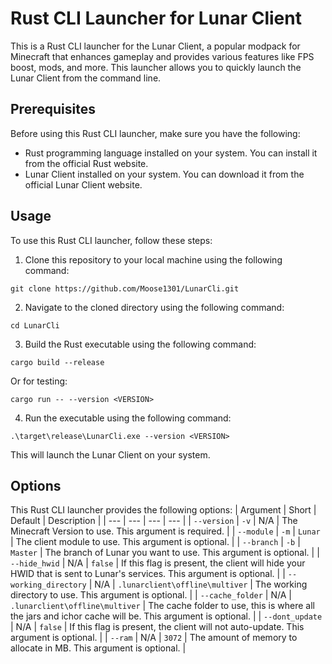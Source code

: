 # Rust CLI Launcher for Lunar Client
This is a Rust CLI launcher for the Lunar Client, a popular modpack for Minecraft that enhances gameplay and provides various features like FPS boost, mods, and more. This launcher allows you to quickly launch the Lunar Client from the command line.

## Prerequisites

Before using this Rust CLI launcher, make sure you have the following:
- Rust programming language installed on your system. You can install it from the official Rust website.
- Lunar Client installed on your system. You can download it from the official Lunar Client website.

## Usage

To use this Rust CLI launcher, follow these steps:
1. Clone this repository to your local machine using the following command:
```
git clone https://github.com/Moose1301/LunarCli.git
```
2. Navigate to the cloned directory using the following command:
```
cd LunarCli
```
3. Build the Rust executable using the following command:
```
cargo build --release
```
Or for testing:
```
cargo run -- --version <VERSION>
```
4. Run the executable using the following command:
```
.\target\release\LunarCli.exe --version <VERSION>
```
This will launch the Lunar Client on your system.

## Options
This Rust CLI launcher provides the following options:
| Argument | Short | Default | Description | 
| --- | --- | --- | --- |
| `--version` | `-v` | N/A | The Minecraft Version to use. This argument is required. |
| `--module` | `-m` | `Lunar` | The client module to use. This argument is optional. |
| `--branch` | `-b` | `Master` | The branch of Lunar you want to use. This argument is optional. |
| `--hide_hwid` | N/A | `false` | If this flag is present, the client will hide your HWID that is sent to Lunar's services. This argument is optional. |
| `--working_directory` | N/A | `.lunarclient\offline\multiver` | The working directory to use. This argument is optional. |
| `--cache_folder` | N/A | `.lunarclient\offline\multiver` | The cache folder to use, this is where all the jars and ichor cache will be.  This argument is optional. |
| `--dont_update` | N/A | `false` |  If this flag is present, the client will not auto-update. This argument is optional. |
| `--ram` | N/A | `3072` | The amount of memory to allocate in MB. This argument is optional. |

